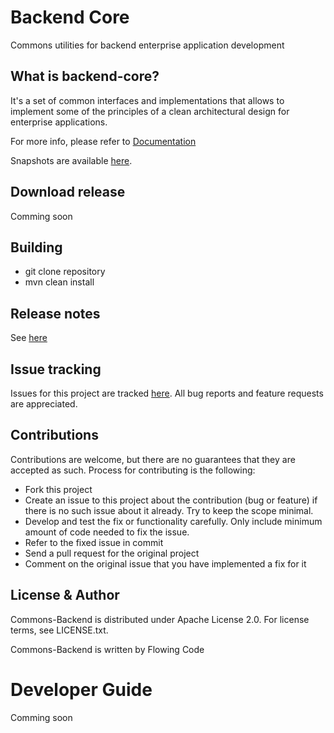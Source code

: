 # Backend Core

Commons utilities for backend enterprise application development

## What is backend-core?

It's a set of common interfaces and implementations that allows to implement some of the principles of a clean architectural design for enterprise applications.

For more info, please refer to [Documentation](src/site/markdown/index.md)

Snapshots are available [here](https://maven.flowingcode.com/snapshots). 

## Download release

Comming soon

## Building

- git clone repository
- mvn clean install

## Release notes

See [here](https://github.com/FlowingCode/backend-core/releases)

## Issue tracking

Issues for this project are tracked [here](https://github.com/FlowingCode/backend-core/issues). All bug reports and feature requests are appreciated. 

## Contributions

Contributions are welcome, but there are no guarantees that they are accepted as such. Process for contributing is the following:

- Fork this project
- Create an issue to this project about the contribution (bug or feature) if there is no such issue about it already. Try to keep the scope minimal.
- Develop and test the fix or functionality carefully. Only include minimum amount of code needed to fix the issue.
- Refer to the fixed issue in commit
- Send a pull request for the original project
- Comment on the original issue that you have implemented a fix for it

## License & Author

Commons-Backend is distributed under Apache License 2.0. For license terms, see LICENSE.txt.

Commons-Backend is written by Flowing Code

# Developer Guide

Comming soon
